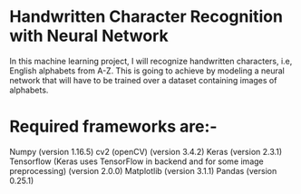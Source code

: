 # Handwritten Character Recognition with Neural Network

In this machine learning project, I will recognize handwritten characters, i.e, English alphabets from A-Z. This is going to achieve by modeling a neural network that will have to be trained over a dataset containing images of alphabets.

# Required frameworks are:-

Numpy (version 1.16.5)
cv2 (openCV) (version 3.4.2)
Keras (version 2.3.1)
Tensorflow (Keras uses TensorFlow in backend and for some image preprocessing) (version 2.0.0)
Matplotlib (version 3.1.1)
Pandas (version 0.25.1)
